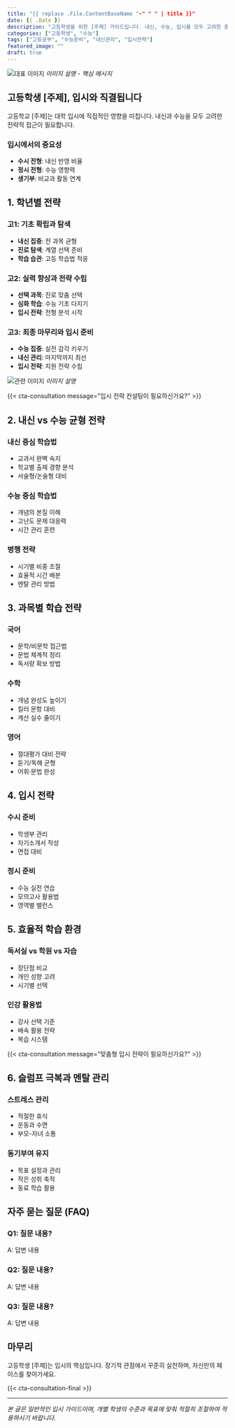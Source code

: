 ```yaml
---
title: "{{ replace .File.ContentBaseName "-" " " | title }}"
date: {{ .Date }}
description: "고등학생을 위한 [주제] 가이드입니다. 내신, 수능, 입시를 모두 고려한 종합 전략을 제공합니다."
categories: ["고등학생", "수능"]
tags: ["고등공부", "수능준비", "내신관리", "입시전략"]
featured_image: ""
draft: true
---
```


![대표 이미지](이미지URL)
*이미지 설명 - 핵심 메시지*

## 고등학생 [주제], 입시와 직결됩니다

고등학교 [주제]는 대학 입시에 직접적인 영향을 미칩니다. 내신과 수능을 모두 고려한 전략적 접근이 필요합니다.

### 입시에서의 중요성
- **수시 전형**: 내신 반영 비율
- **정시 전형**: 수능 영향력
- **생기부**: 비교과 활동 연계

## 1. 학년별 전략

### 고1: 기초 확립과 탐색
- **내신 집중**: 전 과목 균형
- **진로 탐색**: 계열 선택 준비
- **학습 습관**: 고등 학습법 적응

### 고2: 실력 향상과 전략 수립
- **선택 과목**: 진로 맞춤 선택
- **심화 학습**: 수능 기초 다지기
- **입시 전략**: 전형 분석 시작

### 고3: 최종 마무리와 입시 준비
- **수능 집중**: 실전 감각 키우기
- **내신 관리**: 마지막까지 최선
- **입시 전략**: 지원 전략 수립

![관련 이미지](이미지URL)
*이미지 설명*

{{< cta-consultation message="입시 전략 컨설팅이 필요하신가요?" >}}

## 2. 내신 vs 수능 균형 전략

### 내신 중심 학습법
- 교과서 완벽 숙지
- 학교별 출제 경향 분석
- 서술형/논술형 대비

### 수능 중심 학습법
- 개념의 본질 이해
- 고난도 문제 대응력
- 시간 관리 훈련

### 병행 전략
- 시기별 비중 조절
- 효율적 시간 배분
- 멘탈 관리 방법

## 3. 과목별 학습 전략

### 국어
- 문학/비문학 접근법
- 문법 체계적 정리
- 독서량 확보 방법

### 수학
- 개념 완성도 높이기
- 킬러 문항 대비
- 계산 실수 줄이기

### 영어
- 절대평가 대비 전략
- 듣기/독해 균형
- 어휘·문법 완성

## 4. 입시 전략

### 수시 준비
- 학생부 관리
- 자기소개서 작성
- 면접 대비

### 정시 준비
- 수능 실전 연습
- 모의고사 활용법
- 영역별 밸런스

## 5. 효율적 학습 환경

### 독서실 vs 학원 vs 자습
- 장단점 비교
- 개인 성향 고려
- 시기별 선택

### 인강 활용법
- 강사 선택 기준
- 배속 활용 전략
- 복습 시스템

{{< cta-consultation message="맞춤형 입시 전략이 필요하신가요?" >}}

## 6. 슬럼프 극복과 멘탈 관리

### 스트레스 관리
- 적절한 휴식
- 운동과 수면
- 부모-자녀 소통

### 동기부여 유지
- 목표 설정과 관리
- 작은 성취 축적
- 동료 학습 활용

## 자주 묻는 질문 (FAQ)

### Q1: 질문 내용?
A: 답변 내용

### Q2: 질문 내용?
A: 답변 내용

### Q3: 질문 내용?
A: 답변 내용

## 마무리

고등학생 [주제]는 입시의 핵심입니다.
장기적 관점에서 꾸준히 실천하며, 자신만의 페이스를 찾아가세요.

{{< cta-consultation-final >}}

---

*본 글은 일반적인 입시 가이드이며, 개별 학생의 수준과 목표에 맞춰 적절히 조절하여 적용하시기 바랍니다.*
